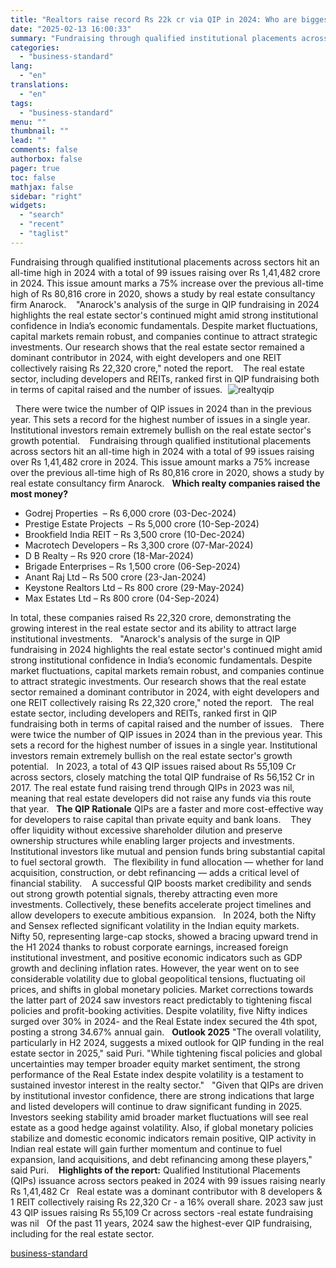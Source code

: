 ```yaml
---
title: "Realtors raise record Rs 22k cr via QIP in 2024: Who are biggest gainers?"
date: "2025-02-13 16:00:33"
summary: "Fundraising through qualified institutional placements across sectors hit an all-time high in 2024 with a total of 99 issues raising over Rs 1,41,482 crore in 2024. This issue amount marks a 75% increase over the previous all-time high of Rs 80,816 crore in 2020, shows a study by real estate..."
categories:
  - "business-standard"
lang:
  - "en"
translations:
  - "en"
tags:
  - "business-standard"
menu: ""
thumbnail: ""
lead: ""
comments: false
authorbox: false
pager: true
toc: false
mathjax: false
sidebar: "right"
widgets:
  - "search"
  - "recent"
  - "taglist"
---
```


Fundraising through qualified institutional placements across sectors hit an all-time high in 2024 with a total of 99 issues raising over Rs 1,41,482 crore in 2024. This issue amount marks a 75% increase over the previous all-time high of Rs 80,816 crore in 2020, shows a study by real estate consultancy firm Anarock. 
 
"Anarock's analysis of the surge in QIP fundraising in 2024 highlights the real estate sector's continued might amid strong institutional confidence in India’s economic fundamentals. Despite market fluctuations, capital markets remain robust, and companies continue to attract strategic investments. Our research shows that the real estate sector remained a dominant contributor in 2024, with eight developers and one REIT collectively raising Rs 22,320 crore," noted the report. 
 
The real estate sector, including developers and REITs, ranked first in QIP fundraising both in terms of capital raised and the number of issues. 
![realtyqip](data:image/gif;base64,R0lGODlhAQABAIAAAAAAAP///yH5BAEAAAAALAAAAAABAAEAAAIBRAA7)![realtyqip](https://bsmedia.business-standard.com/_media/bs/img/article/2025-02/13/full/1739432918-7233.png)

 
There were twice the number of QIP issues in 2024 than in the previous year. This sets a record for the highest number of issues in a single year. Institutional investors remain extremely bullish on the real estate sector's growth potential. 
 
Fundraising through qualified institutional placements across sectors hit an all-time high in 2024 with a total of 99 issues raising over Rs 1,41,482 crore in 2024. This issue amount marks a 75% increase over the previous all-time high of Rs 80,816 crore in 2020, shows a study by real estate consultancy firm Anarock.  
**Which realty companies raised the most money?**

* Godrej Properties  – Rs 6,000 crore (03-Dec-2024)
* Prestige Estate Projects  – Rs 5,000 crore (10-Sep-2024)
* Brookfield India REIT – Rs 3,500 crore (10-Dec-2024)
* Macrotech Developers – Rs 3,300 crore (07-Mar-2024)
* D B Realty – Rs 920 crore (18-Mar-2024)
* Brigade Enterprises – Rs 1,500 crore (06-Sep-2024)
* Anant Raj Ltd – Rs 500 crore (23-Jan-2024)
* Keystone Realtors Ltd – Rs 800 crore (29-May-2024)
* Max Estates Ltd – Rs 800 crore (04-Sep-2024)

In total, these companies raised Rs 22,320 crore, demonstrating the growing interest in the real estate sector and its ability to attract large institutional investments.
 
"Anarock's analysis of the surge in QIP fundraising in 2024 highlights the real estate sector's continued might amid strong institutional confidence in India’s economic fundamentals. Despite market fluctuations, capital markets remain robust, and companies continue to attract strategic investments. Our research shows that the real estate sector remained a dominant contributor in 2024, with eight developers and one REIT collectively raising Rs 22,320 crore," noted the report.
 
The real estate sector, including developers and REITs, ranked first in QIP fundraising both in terms of capital raised and the number of issues.
 
There were twice the number of QIP issues in 2024 than in the previous year. This sets a record for the highest number of issues in a single year. Institutional investors remain extremely bullish on the real estate sector's growth potential.
 
In 2023, a total of 43 QIP issues raised about Rs 55,109 Cr across sectors, closely matching the total QIP fundraise of Rs 56,152 Cr in 2017. The real estate fund raising trend through QIPs in 2023 was nil, meaning that real estate developers did not raise any funds via this
route that year.
 
**The QIP Rationale**
QIPs are a faster and more cost-effective way for developers to raise capital than private equity and bank loans.
 
 They offer liquidity without excessive shareholder dilution and preserve ownership structures while enabling larger projects and investments. Institutional investors like mutual and pension funds bring substantial capital to fuel sectoral growth.
 
The flexibility in fund allocation — whether for land acquisition, construction, or debt refinancing — adds a critical level of financial stability.
 
 A successful QIP boosts market credibility and sends out strong growth potential signals, thereby attracting even more investments. Collectively, these benefits accelerate project timelines and allow developers to execute ambitious expansion.
 
In 2024, both the Nifty and Sensex reflected significant volatility in the Indian equity markets. 
 
Nifty 50, representing large-cap stocks, showed a bracing upward trend in the H1 2024 thanks to robust corporate earnings, increased foreign institutional investment, and positive economic indicators such as GDP growth and declining inflation rates. However, the year went on to see considerable volatility due to global geopolitical tensions, fluctuating oil prices, and shifts in global monetary policies. Market corrections towards the latter part of 2024 saw investors react predictably to tightening fiscal policies and profit-booking activities. Despite volatility, five Nifty indices surged over 30% in 2024- and the Real Estate index secured the 4th spot, posting a strong 34.67% annual gain.
 
**Outlook 2025**
"The overall volatility, particularly in H2 2024, suggests a mixed outlook for QIP funding in the real estate sector in 2025," said Puri. "While tightening fiscal policies and global uncertainties may temper broader equity market sentiment, the strong performance of the Real Estate index despite volatility is a testament to sustained investor interest in the realty sector."
 
"Given that QIPs are driven by institutional investor confidence, there are strong indications that large and listed developers will continue to draw significant funding in 2025. Investors seeking stability amid broader market fluctuations will see real estate as a good hedge against volatility. Also, if global monetary policies stabilize and domestic economic indicators remain positive, QIP activity in Indian real estate will gain further momentum and continue to fuel expansion, land acquisitions, and debt refinancing among these players," said Puri. 
 
**Highlights of the report:**
Qualified Institutional Placements (QIPs) issuance across sectors peaked in 2024 with 99 issues raising nearly Rs 1,41,482 Cr
 
Real estate was a dominant contributor with 8 developers & 1 REIT collectively raising Rs 22,320 Cr - a 16% overall share. 2023 saw just 43 QIP issues raising Rs 55,109 Cr across sectors -real estate fundraising was nil
 
Of the past 11 years, 2024 saw the highest-ever QIP fundraising, including for the real estate sector.

[business-standard](https://www.business-standard.com/finance/personal-finance/qip-fundraising-hit-record-high-in-2024-real-estate-leads-with-rs-22320-cr-125021300755_1.html)
